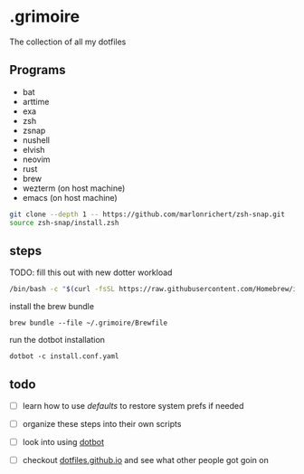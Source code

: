 # .grimoire
The collection of all my dotfiles
## Programs
+ bat
+ arttime
+ exa
+ zsh
 + zsnap
+ nushell
+ elvish
+ neovim
+ rust
+ brew
+ wezterm (on host machine)
+ emacs (on host machine)

```bash
git clone --depth 1 -- https://github.com/marlonrichert/zsh-snap.git
source zsh-snap/install.zsh
```

## steps
TODO: fill this out with new dotter workload
```bash
/bin/bash -c "$(curl -fsSL https://raw.githubusercontent.com/Homebrew/install/HEAD/install.sh)"
```
install the brew bundle
```
brew bundle --file ~/.grimoire/Brewfile
```

run the dotbot installation
```
dotbot -c install.conf.yaml
```
## todo
- [ ] learn how to use *defaults* to restore system prefs if needed
- [ ] organize these steps into their own scripts
- [ ] look into using [dotbot](https://github.com/anishathalye/dotbot)
- [ ] checkout [dotfiles.github.io](dotfiles.github.io) and see what other people got goin on

